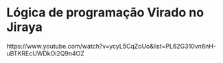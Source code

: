 <h1> Lógica de programação Virado no Jiraya </h1>
https://www.youtube.com/watch?v=ycyL5CqZoUo&list=PL62G310vn6nH-uBTKREcUWDkOi2Q9n4OZ



